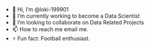 - 👋 Hi, I’m @loki-199901
- 👀 I’m currently working to become a Data Scientist
- 💞️ I’m looking to collaborate on Data Related Projects
- 📫 How to reach me email me. 
- ⚡ Fun fact: Football enthusiast. 

<!---
loki-199901/loki-199901 is a ✨ special ✨ repository because its `README.md` (this file) appears on your GitHub profile.
You can click the Preview link to take a look at your changes.
--->
